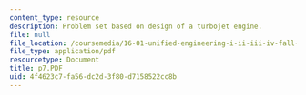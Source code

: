 ```yaml
---
content_type: resource
description: Problem set based on design of a turbojet engine.
file: null
file_location: /coursemedia/16-01-unified-engineering-i-ii-iii-iv-fall-2005-spring-2006/4f4623c7fa56dc2d3f80d7158522cc8b_p7.PDF
file_type: application/pdf
resourcetype: Document
title: p7.PDF
uid: 4f4623c7-fa56-dc2d-3f80-d7158522cc8b
---
```


